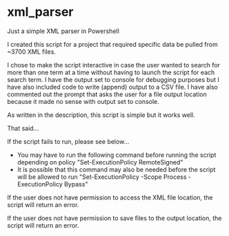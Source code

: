# xml_parser
Just a simple XML parser in Powershell

I created this script for a project that required specific data be pulled from ~3700 XML files.

I chose to make the script interactive in case the user wanted to search for more than one term at a time without having to launch the script for each search term.  I have the output set to console for debugging purposes but I have also included code to write (append) output to a CSV file.  I have also commented out the prompt that asks the user for a file output location because it made no sense with output set to console.

As written in the description, this script is simple but it works well.

That said...

If the script fails to run, please see below...
- You may have to run the following command before running the script depending on policy "Set-ExecutionPolicy RemoteSigned"
- It is possible that this command may also be needed before the script will be allowed to run "Set-ExecutionPolicy -Scope Process -ExecutionPolicy Bypass"

If the user does not have permission to access the XML file location, the script will return an error.

If the user does not have permission to save files to the output location, the script will return an error.
